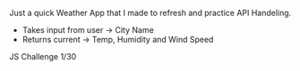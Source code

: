 Just a quick Weather App that I made to refresh and practice API Handeling. 
- Takes input from user -> City Name
- Returns current -> Temp, Humidity and Wind Speed

JS Challenge 1/30
